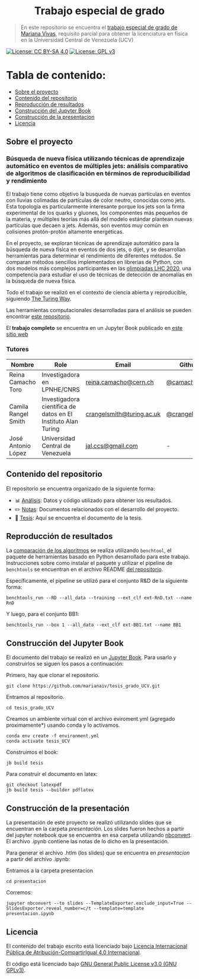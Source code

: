 <h1 align="center">Trabajo especial de grado</h1>

> En este repositorio se encuentra el [trabajo especial de grado de Mariana Vivas](https://marianaiv.github.io/tesis_grado_UCV/intro.html), requisito parcial para obtener la licenciatura en física en la Universidad Central de Venezuela (UCV)

[![License: CC BY-SA 4.0](https://img.shields.io/badge/License-CC_BY--SA_4.0-lightgrey.svg)](https://creativecommons.org/licenses/by-sa/4.0/) [![License: GPL v3](https://img.shields.io/badge/License-GPLv3-blue.svg)](https://www.gnu.org/licenses/gpl-3.0)

# **Tabla de contenido:**

- [Sobre el proyecto](#about_project)
- [Contenido del repositorio](#about_repo)
- [Reproducción de resultados](#resultados)
- [Construcción del Jupyter Book](#jb)
- [Construcción de la presentacion](#pre)
- [Licencia](#licencia)

## Sobre el proyecto <a name="about_project"></a>

### Búsqueda de nueva física utilizando técnicas de aprendizaje automático en eventos de múltiples jets: análisis comparativo de algoritmos de clasificación en términos de reproducibilidad y rendimiento

El trabajo tiene como objetivo la busqueda de nuevas partículas en eventos con lluvias colimadas de partículas de color neutro, conocidas como jets. Esta topología es particularmente interesante porque los jets son la firma experimental de los quarks y gluones, los componentes más pequeños de la materia, y múltiples teorías más allá del modelo estándar plantean nuevas partículas que decaen a jets. Además, son eventos muy común en colisiones protón-protón altamente energéticas. 

En el proyecto, se exploran técnicas de aprendizaje automático para la búsqueda de nueva física en eventos de dos jets, o dijet, y se desarrollan herramientas para determinar el rendimiento de diferentes métodos. Se comparan métodos sencillos implementados en librerias de Python, con dos modelos más complejos participantes en las [olimpiadas LHC 2020](https://lhco2020.github.io/homepage/), una competencia para estudiar el uso de técnicas de detección de anomalías en la búsqueda de nueva física. 

Todo el trabajo se realizó en el contexto de ciencia abierta y reproducible, siguiendo [The Turing Way](https://the-turing-way.netlify.app/welcome). 

Las herramientas computacionales desarrolladas para el análisis se pueden encontrar [este repositorio](https://github.com/marianaiv/benchtools/tree/main). 

El **trabajo completo** se encuentra en un Jupyter Book publicado en [este sitio web](https://marianaiv.github.io/tesis_grado_UCV/intro.html)

### Tutores
| Nombre | Role | Email | Github | 
| --- | --- | --- | --- |
| Reina Camacho Toro | Investigadora en LPNHE/CNRS  | [reina.camacho@cern.ch](mailto:reina.camacho@cern.ch) | [@camachoreina](https://camachoreina.github.io) |
| Camila Rangel Smith | Investigadora científica de datos en El Instituto Alan Turing | [crangelsmith@turing.ac.uk](mailto:crangelsmith@turing.ac.uk) |[@crangelsmith](https://github.com/crangelsmith) |
| José Antonio López | Universidad Central de Venezuela | [jal.ccs@gmail.com](mailto:jal.ccs@gmail.com) |- |

## Contenido del repositorio <a name="about_repo"></a>
El repositorio se encuentra organizado de la siguiente forma:
* :bar_chart: [Análisis](Analisis): Datos y código utilizado para obtener los resultados.
* :pencil2: [Notas](Notas): Documentos relacionados con el desarrollo del proyecto. 
* :book: [Tesis](Tesis): Aquí se encuentra el documento de la tesis.

## Reproducción de resultados <a name="resultados"></a>
La [comparación de los algoritmos](https://marianaiv.github.io/tesis_grado_UCV/capitulos/resultados/comparacion-algoritmos.html) se realiza utilizando `benchtool`, el paquete de herramientas basado en Python desarrollado para este trabajo. Instrucciones sobre como instalar el paquete y utilizar el pipeline de `benchtools` se encuentran en el archivo README [del repositorio](https://github.com/marianaiv/benchtools).

Específicamente, el pipeline se utilizó para el conjunto R&D de la siguiente forma:
```
benchtools_run --RD --all_data --training --ext_clf ext-RnD.txt --name RnD
```
Y luego, para el conjunto BB1:
```
benchtools_run --box 1 --all_data --ext_clf ext-BB1.txt --name BB1
```
## Construcción del Jupyter Book <a name="jb"></a>
El documento del trabajo se realizó en un [Jupyter Book](https://jupyterbook.org/en/stable/intro.html). Para usarlo y construirlos se siguen los pasos a continuación:

Primero, hay que clonar el repositorio.
```
git clone https://github.com/marianaiv/tesis_grado_UCV.git
```
Entramos al repositorio.
```
cd tesis_grado_UCV
```
Creamos un ambiente virtual con el archivo eviroment.yml (agregado proximamente*) usando conda y lo activamos.
```
conda env create -f environment.yml
conda activate tesis_UCV
```
Construimos el book:
```
jb build tesis
```

Para construir el documento en latex:
```
git checkout latexpdf
jb build tesis --builder pdflatex
```
## Construcción de la presentación <a name="pre"></a>
La presentación de este proyecto se realizó utilizando slides que se encuentran en la carpeta *presentación*. Los slides fueron hechos a partir del jupyter notebook que se encuentra en esa carpeta utilizando [nbconvert](https://nbconvert.readthedocs.io/en/latest/). El archivo .ipynb contiene las notas de lo dicho en la presentación. 

Para generar el archivo .htlm (los slides) que se encuentra en *presentacion* a partir del archivo .ipynb:

Entramos a la carpeta presentacion
```
cd presentacion
```
Corremos:
```
jupyter nbconvert --to slides --TemplateExporter.exclude_input=True --SlidesExporter.reveal_number=c/t --template=template presentacion.ipynb
```
## Licencia<a name="licencia"></a>
El contenido del trabajo escrito está licenciado bajo [Licencia Internacional Pública de Atribución-CompartirIgual 4.0 Internacional](https://creativecommons.org/licenses/by-sa/4.0/legalcode.es).

El código está licenciado bajo [GNU General Public License v3.0 (GNU GPLv3)](https://choosealicense.com/licenses/gpl-3.0/).
